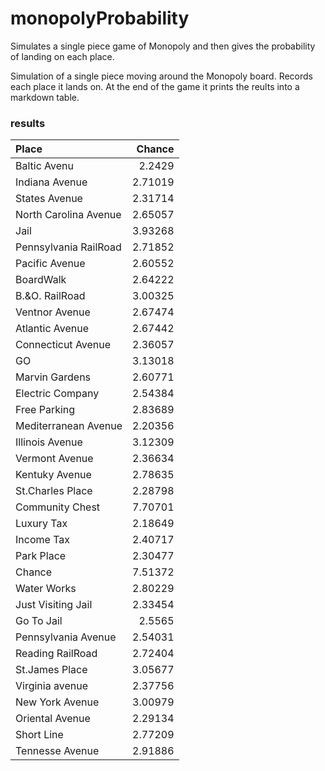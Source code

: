 # monopolyProbability
Simulates a single piece game of Monopoly and then gives the probability of landing on each place.

Simulation of a single piece moving around the Monopoly board. Records each place it lands on. At the end of the game it prints the reults into a markdown table.

### results  
|Place  |Chance|
:---|---:
|Baltic Avenu | 2.2429|
|Indiana Avenue | 2.71019|
|States Avenue | 2.31714|
|North Carolina Avenue | 2.65057|
|Jail | 3.93268|
|Pennsylvania RailRoad | 2.71852|
|Pacific Avenue | 2.60552|
|BoardWalk | 2.64222|
|B.&O. RailRoad | 3.00325|
|Ventnor Avenue | 2.67474|
|Atlantic Avenue | 2.67442|
|Connecticut Avenue | 2.36057|
|GO | 3.13018|
|Marvin Gardens | 2.60771|
|Electric Company | 2.54384|
|Free Parking | 2.83689|
|Mediterranean Avenue | 2.20356|
|Illinois Avenue | 3.12309|
|Vermont Avenue | 2.36634|
|Kentuky Avenue | 2.78635|
|St.Charles Place | 2.28798|
|Community Chest | 7.70701|
|Luxury Tax | 2.18649|
|Income Tax | 2.40717|
|Park Place | 2.30477|
|Chance | 7.51372|
|Water Works | 2.80229|
|Just Visiting Jail | 2.33454|
|Go To Jail | 2.5565|
|Pennsylvania Avenue | 2.54031|
|Reading RailRoad | 2.72404|
|St.James Place | 3.05677|
|Virginia avenue | 2.37756|
|New York Avenue | 3.00979|
|Oriental Avenue | 2.29134|
|Short Line | 2.77209|
|Tennesse Avenue | 2.91886|

